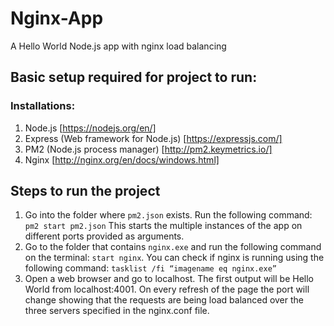 # Nginx-App
A Hello World Node.js app with nginx load balancing

## Basic setup required for project to run:
### Installations:
  1.	Node.js [https://nodejs.org/en/]
  2.	Express (Web framework for Node.js) [https://expressjs.com/]
  3.	PM2 (Node.js process manager) [http://pm2.keymetrics.io/]
  4.	Nginx  [http://nginx.org/en/docs/windows.html]

## Steps to run the project
1)	Go into the folder where `pm2.json` exists. Run the following command: `pm2 start pm2.json` This starts the multiple instances of the app on different ports provided as arguments.
2)	Go to the folder that contains `nginx.exe` and run the following command on the terminal: `start nginx`. You can check if nginx is running using the following command: `tasklist /fi “imagename eq nginx.exe”`
3)	Open a web browser and go to localhost. The first output will be Hello World from localhost:4001. On every refresh of the page the port will change showing that the requests are being load balanced over the three servers specified in the nginx.conf file.
